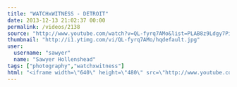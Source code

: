 ```yaml
---
title: "WATCHxWITNESS - DETROIT"
date: 2013-12-13 21:02:37 00:00
permalink: /videos/2138
source: "http://www.youtube.com/watch?v=QL-fyrq7AMo&list=PLAB8z9Ldgy7PikfTXDaYn7164M0JfclG-&index=3"
thumbnail: "http://i1.ytimg.com/vi/QL-fyrq7AMo/hqdefault.jpg"
user:
  username: "sawyer"
  name: "Sawyer Hollenshead"
tags: ["photography","watchxwitness"]
html: "<iframe width=\"640\" height=\"480\" src=\"http://www.youtube.com/embed/videoseries?index=2&wmode=transparent&list=PLAB8z9Ldgy7PikfTXDaYn7164M0JfclG-\" frameborder=\"0\" allowfullscreen></iframe>"
---
```


